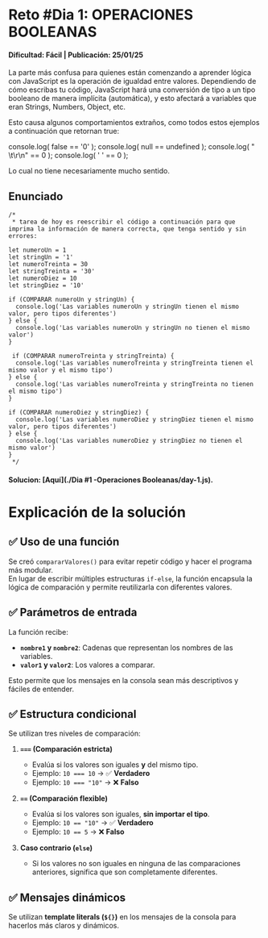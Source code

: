 # Reto #Dia 1: OPERACIONES BOOLEANAS
#### Dificultad: Fácil | Publicación: 25/01/25 

La parte más confusa para quienes están comenzando a aprender lógica con JavaScript es la operación de igualdad entre valores. Dependiendo de cómo escribas tu código, JavaScript hará una conversión de tipo a un tipo booleano de manera implícita (automática), y esto afectará a variables que eran Strings, Numbers, Object, etc.

Esto causa algunos comportamientos extraños, como todos estos ejemplos a continuación que retornan true:

console.log( false == '0' );
console.log( null == undefined );
console.log( " \t\r\n" == 0 );
console.log( ' ' == 0 );

Lo cual no tiene necesariamente mucho sentido.

## Enunciado

```
/*
 * tarea de hoy es reescribir el código a continuación para que imprima la información de manera correcta, que tenga sentido y sin errores:

let numeroUn = 1
let stringUn = '1'
let numeroTreinta = 30
let stringTreinta = '30'
let numeroDiez = 10
let stringDiez = '10'

if (COMPARAR numeroUn y stringUn) {
  console.log('Las variables numeroUn y stringUn tienen el mismo valor, pero tipos diferentes')
} else {
  console.log('Las variables numeroUn y stringUn no tienen el mismo valor')
}

 if (COMPARAR numeroTreinta y stringTreinta) {
  console.log('Las variables numeroTreinta y stringTreinta tienen el mismo valor y el mismo tipo')
} else {
  console.log('Las variables numeroTreinta y stringTreinta no tienen el mismo tipo')
}

if (COMPARAR numeroDiez y stringDiez) {
  console.log('Las variables numeroDiez y stringDiez tienen el mismo valor, pero tipos diferentes')
} else {
  console.log('Las variables numeroDiez y stringDiez no tienen el mismo valor')
}
 */
```
#### Solucion:  **[Aquí](./Dia #1 -Operaciones Booleanas/day-1.js)**.

# Explicación de la solución

## ✅ Uso de una función
Se creó `compararValores()` para evitar repetir código y hacer el programa más modular.  
En lugar de escribir múltiples estructuras `if-else`, la función encapsula la lógica de comparación y permite reutilizarla con diferentes valores.

## ✅ Parámetros de entrada
La función recibe:
- **`nombre1` y `nombre2`**: Cadenas que representan los nombres de las variables.
- **`valor1` y `valor2`**: Los valores a comparar.

Esto permite que los mensajes en la consola sean más descriptivos y fáciles de entender.

## ✅ Estructura condicional
Se utilizan tres niveles de comparación:

1. **`===` (Comparación estricta)**  
   - Evalúa si los valores son iguales **y** del mismo tipo.  
   - Ejemplo: `10 === 10` → ✅ **Verdadero**  
   - Ejemplo: `10 === "10"` → ❌ **Falso**  

2. **`==` (Comparación flexible)**  
   - Evalúa si los valores son iguales, **sin importar el tipo**.  
   - Ejemplo: `10 == "10"` → ✅ **Verdadero**  
   - Ejemplo: `10 == 5` → ❌ **Falso**  

3. **Caso contrario (`else`)**  
   - Si los valores no son iguales en ninguna de las comparaciones anteriores, significa que son completamente diferentes.

## ✅ Mensajes dinámicos
Se utilizan **template literals (`${}`)** en los mensajes de la consola para hacerlos más claros y dinámicos.  